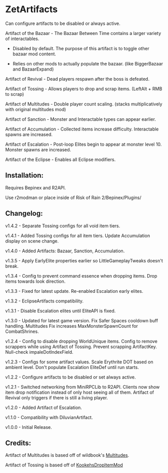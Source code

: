 # ZetArtifacts

Can configure artifacts to be disabled or always active.

Artifact of the Bazaar - The Bazaar Between Time contains a larger variety of interactables.

- Disabled by default. The purpose of this artifact is to toggle other bazaar mod content.

- Relies on other mods to actually populate the bazaar. (like BiggerBazaar and BazaarExpand)

Artifact of Revival - Dead players respawn after the boss is defeated.

Artifact of Tossing - Allows players to drop and scrap items. (LeftAlt + RMB to scrap)

Artifact of Multitudes - Double player count scaling. (stacks multiplicatively with original multitudes mod)

Artifact of Sanction - Monster and Interactable types can appear earlier.

Artifact of Accumulation - Collected items increase difficulty. Interactable spawns are increased.

Artifact of Escalation - Post-loop Elites begin to appear at monster level 10. Monster spawns are increased.

Artifact of the Eclipse - Enables all Eclipse modifiers.

## Installation:

Requires Bepinex and R2API.

Use r2modman or place inside of Risk of Rain 2/Bepinex/Plugins/

## Changelog:

v1.4.2 - Separate Tossing configs for all void item tiers.

v1.4.1 - Added Tossing configs for all item tiers. Update Accumulation display on scene change.

v1.4.0 - Added Artifacts: Bazaar, Sanction, Accumulation.

v1.3.5 - Apply EarlyElite properties earlier so LittleGameplayTweaks doesn't break.

v1.3.4 - Config to prevent command essence when dropping items. Drop items towards look direction.

v1.3.3 - Fixed for latest update. Re-enabled Escalation early elites.

v1.3.2 - EclipseArtifacts compatibility.

v1.3.1 - Disable Escalation elites until EliteAPI is fixed.

v1.3.0 - Updated for latest game version. Fix Safer Spaces cooldown buff handling. Multitudes Fix increases MaxMonsterSpawnCount for CombatShrines.

v1.2.4 - Config to disable dropping WorldUnique items. Config to remove scrappers while using Artifact of Tossing. Prevent scrapping ArtifactKey. Null-check impaleDotIndexField.

v1.2.3 - Configs for some artifact values. Scale Erythrite DOT based on ambient level. Don't populate Escalation EliteDef until run starts.

v1.2.2 - Configure artifacts to be disabled or set always active.

v1.2.1 - Switched networking from MiniRPCLib to R2API. Clients now show item drop notification instead of only host seeing all of them. Artifact of Revival only triggers if there is still a living player.

v1.2.0 - Added Artifact of Escalation.

v1.1.0 - Compatibility with DiluvianArtifact.

v1.0.0 - Initial Release.

## Credits:

Artifact of Multitudes is based off of wildbook's [Multitudes](https://thunderstore.io/package/wildbook/Multitudes/).

Artifact of Tossing is based off of [KookehsDropItemMod](https://thunderstore.io/package/tristanmcpherson/KookehsDropItem_BepInEx/)
